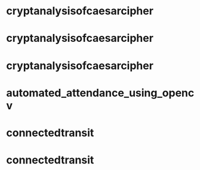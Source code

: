 # cryptanalysisofcaesarcipher
# cryptanalysisofcaesarcipher
# cryptanalysisofcaesarcipher
# automated_attendance_using_opencv
# connectedtransit
# connectedtransit
